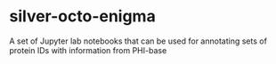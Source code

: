 # silver-octo-enigma
A set of Jupyter lab notebooks that can be used for annotating sets of protein IDs with information from PHI-base
